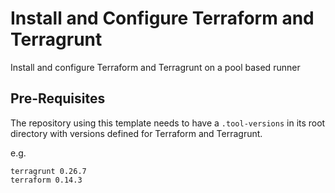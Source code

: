# Install and Configure Terraform and Terragrunt

Install and configure Terraform and Terragrunt on a pool based runner

## Pre-Requisites

The repository using this template needs to have a `.tool-versions` in its root directory with versions defined for Terraform and Terragrunt.

e.g.

``` shell
terragrunt 0.26.7
terraform 0.14.3
```
